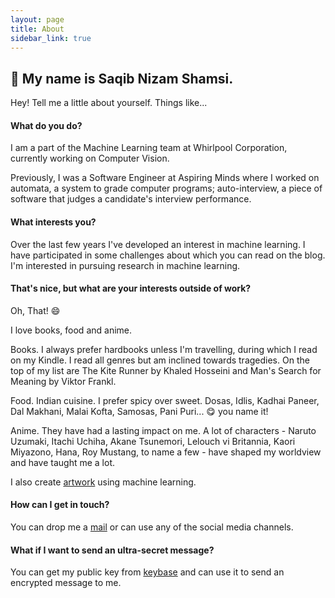 ```yaml
---
layout: page
title: About
sidebar_link: true
---
```


## :wave: My name is Saqib Nizam Shamsi. 

Hey! Tell me a little about yourself. Things like...

#### What do you do?

I am a part of the Machine Learning team at Whirlpool Corporation, currently working on Computer Vision. 

Previously, I was a Software Engineer at Aspiring Minds where I worked on automata, a system to grade computer programs; auto-interview, a piece of software that judges a candidate's interview performance.

#### What interests you?

Over the last few years I've developed an interest in machine learning. I have participated in some challenges about which you can read on the blog. I'm interested in pursuing research in machine learning.

#### That's nice, but what are your interests outside of work?

Oh, That! :smile:

I love books, food and anime. 

Books. I always prefer hardbooks unless I'm travelling, during which I read on my Kindle. I read all genres but am inclined towards tragedies. On the top of my list are The Kite Runner by Khaled Hosseini and Man's Search for Meaning by Viktor Frankl.

Food. Indian cuisine. I prefer spicy over sweet. Dosas, Idlis, Kadhai Paneer, Dal Makhani, Malai Kofta, Samosas, Pani Puri... :yum: you name it! 

Anime. They have had a lasting impact on me. A lot of characters - Naruto Uzumaki, Itachi Uchiha, Akane Tsunemori, Lelouch vi Britannia, Kaori Miyazono, Hana, Roy Mustang, to name a few - have shaped my worldview and have taught me a lot. 

I also create [artwork](https://www.instagram.com/snshamsi/) using machine learning.

#### How can I get in touch?

You can drop me a [mail](mailto:shamsi.saqib@gmail.com) or can use any of the social media channels.

#### What if I want to send an ultra-secret message?

You can get my public key from [keybase](https://keybase.io/saqibns) and can use it to send an encrypted message to me. 

